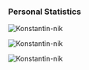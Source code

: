 
<!--
**Konstantin-nik/Konstantin-nik** is a ✨ _special_ ✨ repository because its `README.md` (this file) appears on your GitHub profile.

Here are some ideas to get you started:

- 🔭 I’m currently working on ...
- 🌱 I’m currently learning ...
- 👯 I’m looking to collaborate on ...
- 🤔 I’m looking for help with ...
- 💬 Ask me about ...
- 📫 How to reach me: ...
- 😄 Pronouns: ...
- ⚡ Fun fact: ...
-->


### **Personal Statistics**

<p><img align="center" src="github-readme-stats-three-sable-44.vercel.app/api/top-langs?username=Konstantin-nik&show_icons=true&locale=en&layout=compact" alt="Konstantin-nik" /></p>
<p><img align="center" src="hgithub-readme-stats-three-sable-44.vercel.app/api?username=Konstantin-nik&show_icons=true&locale=en" alt="Konstantin-nik" /></p>
<p><img align="center" src="https://github-readme-streak-stats.herokuapp.com/?user=Konstantin-nik&" alt="Konstantin-nik" /></p>
